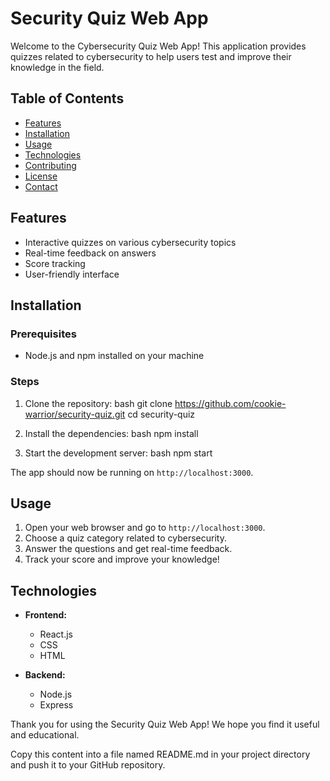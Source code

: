 # Security Quiz Web App

Welcome to the Cybersecurity Quiz Web App! This application provides quizzes related to cybersecurity to help users test and improve their knowledge in the field.

## Table of Contents

- [Features](#features)
- [Installation](#installation)
- [Usage](#usage)
- [Technologies](#technologies)
- [Contributing](#contributing)
- [License](#license)
- [Contact](#contact)

## Features

- Interactive quizzes on various cybersecurity topics
- Real-time feedback on answers
- Score tracking
- User-friendly interface

## Installation

### Prerequisites

- Node.js and npm installed on your machine

### Steps

1. Clone the repository:
   bash
   git clone https://github.com/cookie-warrior/security-quiz.git
   cd security-quiz
   

2. Install the dependencies:
   bash
   npm install
   

3. Start the development server:
   bash
   npm start
   

The app should now be running on `http://localhost:3000`.

## Usage

1. Open your web browser and go to `http://localhost:3000`.
2. Choose a quiz category related to cybersecurity.
3. Answer the questions and get real-time feedback.
4. Track your score and improve your knowledge!

## Technologies

- **Frontend:**
  - React.js
  - CSS
  - HTML

- **Backend:**
  - Node.js
  - Express

Thank you for using the Security Quiz Web App! We hope you find it useful and educational.

Copy this content into a file named README.md in your project directory and push it to your GitHub repository.

